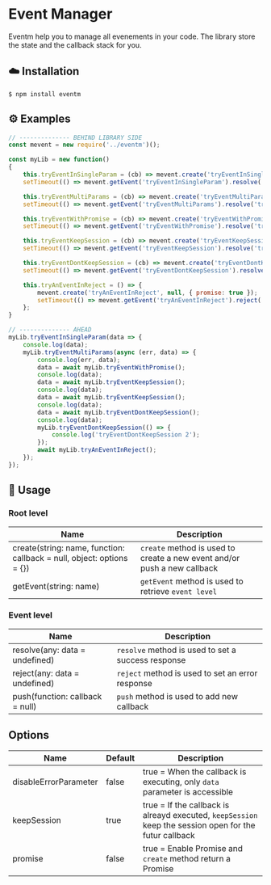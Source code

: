 # Event Manager
Eventm help you to manage all evenements in your code. The library store the state and the callback stack for you.

## ☁️ Installation

```
$ npm install eventm
```
  
## ⚙️ Examples

``` js  
// -------------- BEHIND LIBRARY SIDE
const mevent = new require('../eventm')();

const myLib = new function()
{
	this.tryEventInSingleParam = (cb) => mevent.create('tryEventInSingleParam', cb, { disableErrorParameter: true });
	setTimeout(() => mevent.getEvent('tryEventInSingleParam').resolve('tryEventInSingleParam function executed'), 1000);

	this.tryEventMultiParams = (cb) => mevent.create('tryEventMultiParams', cb);
	setTimeout(() => mevent.getEvent('tryEventMultiParams').resolve('tryEventMultiParams function executed'), 2000);

	this.tryEventWithPromise = (cb) => mevent.create('tryEventWithPromise', cb, { promise: true });
	setTimeout(() => mevent.getEvent('tryEventWithPromise').resolve('tryEventWithPromise function executed'), 3000);

	this.tryEventKeepSession = (cb) => mevent.create('tryEventKeepSession', cb, { promise: true });
	setTimeout(() => mevent.getEvent('tryEventKeepSession').resolve('tryEventKeepSession function executed'), 4000);

	this.tryEventDontKeepSession = (cb) => mevent.create('tryEventDontKeepSession', cb, { keepSession: false, promise: true });
	setTimeout(() => mevent.getEvent('tryEventDontKeepSession').resolve('tryEventDontKeepSession function executed'), 4000);

	this.tryAnEventInReject = () => {
		mevent.create('tryAnEventInReject', null, { promise: true });
		setTimeout(() => mevent.getEvent('tryAnEventInReject').reject('tryAnEventInReject function executed'), 5000);;
	};
}

// -------------- AHEAD 
myLib.tryEventInSingleParam(data => {
	console.log(data);
	myLib.tryEventMultiParams(async (err, data) => {
		console.log(err, data);
		data = await myLib.tryEventWithPromise();
		console.log(data);
		data = await myLib.tryEventKeepSession();
		console.log(data);
		data = await myLib.tryEventKeepSession();
		console.log(data);
		data = await myLib.tryEventDontKeepSession();
		console.log(data);
		myLib.tryEventDontKeepSession(() => {
			console.log('tryEventDontKeepSession 2');
		});
		await myLib.tryAnEventInReject();
	});
});

```
   
## 📝 Usage

### Root level

| Name                                                                  | Description         
| --------------------------------------------------------------------- | ------------
| create(string: name, function: callback = null, object: options = {}) | `create` method is used to create a new event and/or push a new callback
| getEvent(string: name)                                                | `getEvent` method is used to retrieve `event level`

### Event level

| Name                                                              | Description         
| ----------------------------------------------------------------- | ------------
| resolve(any: data = undefined)                                    | `resolve` method is used to set a success response
| reject(any: data = undefined)                                     | `reject` method is used to set an error response
| push(function: callback = null)                                   | `push`  method is used to add new callback

## Options

| Name                  | Default | Description  
| --------------------- | ------- | -----------
| disableErrorParameter |  false  | true = When the callback is executing, only `data` parameter is accessible
| keepSession           |  true   | true = If the callback is alreayd executed, `keepSession` keep the session open for the futur callback
| promise               |  false  | true = Enable Promise and `create` method return a Promise
